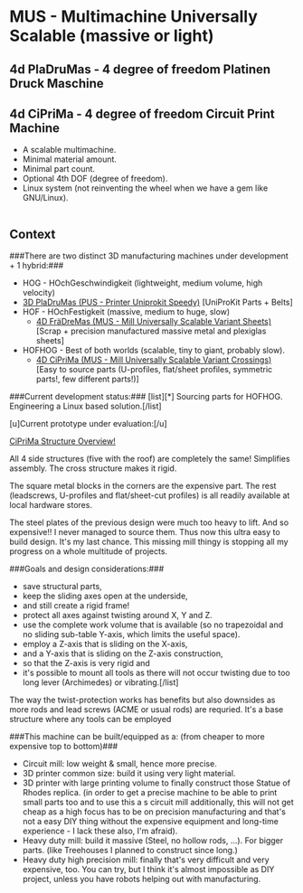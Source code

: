 MUS - Multimachine Universally Scalable (massive or light)
===========

4d PlaDruMas - 4 degree of freedom Platinen Druck Maschine
------------

4d CiPriMa - 4 degree of freedom Circuit Print Machine
------------


* A scalable multimachine.
* Minimal material amount.
* Minimal part count.
* Optional 4th DOF (degree of freedom).
* Linux system (not reinventing the wheel when we have a gem like GNU/Linux).


<img alt="" title=""/>

Context
----
###There are two distinct 3D manufacturing machines under development + 1 hybrid:###

* HOG  - HOchGeschwindigkeit (lightweight, medium volume, high velocity)
* <a href="https://forum.opensourceecology.de/viewtopic.php?f=28&t=619">3D PlaDruMas (PUS - Printer Uniprokit Speedy)</a> [UniProKit Parts + Belts]
* HOF  - HOchFestigkeit (massive, medium to huge, slow)
    * <a href="https://forum.opensourceecology.de/viewtopic.php?f=30&p=3132#p3132">4D FräDreMas (MUS - Mill Universally Scalable Variant Sheets)</a> [Scrap + precision manufactured massive metal and plexiglas sheets]
* HOFHOG - Best of both worlds (scalable, tiny to giant, probably slow).
    * <a href="https://forum.opensourceecology.de/viewtopic.php?f=30&p=3132#p3132">4D CiPriMa (MUS - Mill Universally Scalable Variant Crossings)</a> [Easy to source parts (U-profiles, flat/sheet profiles, symmetric parts!, few different parts!)]


###Current development status:###
[list][*] Sourcing parts for HOFHOG. Engineering a Linux based solution.[/list]

[u]Current prototype under evaluation:[/u]
<!-- <img href="http://forum.opensourceecology.de/download/file.php?id=59" alt="" title=""/> -->
[CiPriMa Structure Overview!](multimachine_universally_scalable.white.axis_coloured_rgb.all_axes.jpg "CiPriMa Structure Overview! All sides symmetric and equal.")

All 4 side structures (five with the roof) are completely the same! Simplifies assembly. The cross structure makes it rigid.

The square metal blocks in the corners are the expensive part.
The rest (leadscrews, U-profiles and flat/sheet-cut profiles) is all readily available at local hardware stores.

The steel plates of the previous design were much too heavy to lift. And so expensive!! I never managed to source them. Thus now this ultra easy to build design. It's my last chance. This missing mill thingy is stopping all my progress on a whole multitude of projects.




###Goals and design considerations:###

* save structural parts,
* keep the sliding axes open at the underside,
* and still create a rigid frame!
* protect all axes against twisting around X, Y and Z.
* use the complete work volume that is available (so no trapezoidal and no sliding sub-table Y-axis, which limits the useful space).
* employ  a Z-axis that is sliding on the X-axis,
* and a Y-axis that is sliding on the Z-axis construction,
* so that the Z-axis is very rigid and 
* it's possible to mount all tools as there will not occur twisting due to too long lever (Archimedes) or vibrating.[/list]

The way the twist-protection works has benefits but also downsides as more rods and lead screws (ACME or usual rods) are requried.
It's a base structure where any tools can be employed

###This machine can be built/equipped as a: (from cheaper to more expensive top to bottom)###

* Circuit mill: low weight & small, hence more precise.
* 3D printer common size: build it using very light material.
* 3D printer with large printing volume to finally construct those Statue of Rhodes replica. (in order to get a precise machine to be able to print small parts too and to use this a s circuit mill additionally, this will not get cheap as a high focus has to be on precision manufacturing and that's not a easy DIY thing without the expensive equipment and long-time experience - I lack these also, I'm afraid).
* Heavy duty mill: build it massive (Steel, no hollow rods, ...). For bigger parts. (like Treehouses I planned to construct since long.)
* Heavy duty high precision mill: finally that's very difficult and very expensive, too. You can try, but I think it's almost impossible as DIY project, unless you have robots helping out with manufacturing.


